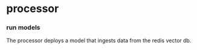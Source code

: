 # processor

### run models

The processor deploys a model that ingests data from the redis vector db.